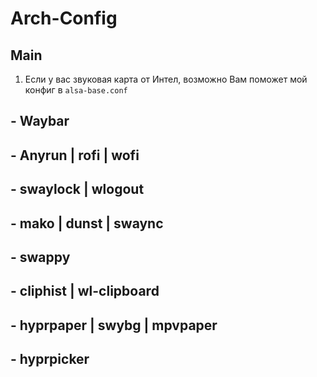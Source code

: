 # Arch-Config
## Main
1. Если у вас звуковая карта от Интел, возможно Вам поможет мой конфиг в `alsa-base.conf`
## - Waybar
## - Anyrun | rofi | wofi
## - swaylock | wlogout
## - mako | dunst | swaync
## - swappy
## - cliphist | wl-clipboard
## - hyprpaper | swybg | mpvpaper
## - hyprpicker
